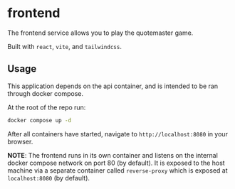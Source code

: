 # frontend

The frontend service allows you to play the quotemaster game.

Built with `react`, `vite`, and `tailwindcss`.

## Usage

This application depends on the api container, and is intended to be ran through docker compose.

At the root of the repo run:

```sh
docker compose up -d
```

After all containers have started, navigate to `http://localhost:8080` in your browser.

**NOTE**: The frontend runs in its own container and listens on the internal docker compose network on port 80 (by default). It is exposed to the host machine via a separate container called `reverse-proxy` which is exposed at `localhost:8080` (by default).
